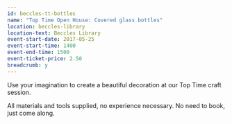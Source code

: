 ```yaml
---
id: beccles-tt-bottles
name: "Top Time Open House: Covered glass bottles"
location: beccles-library
location-text: Beccles Library
event-start-date: 2017-05-25
event-start-time: 1400
event-end-time: 1500
event-ticket-price: 2.50
breadcrumb: y
---
```


Use your imagination to create a beautiful decoration at our Top Time craft session.

All materials and tools supplied, no experience necessary. No need to book, just come along.
